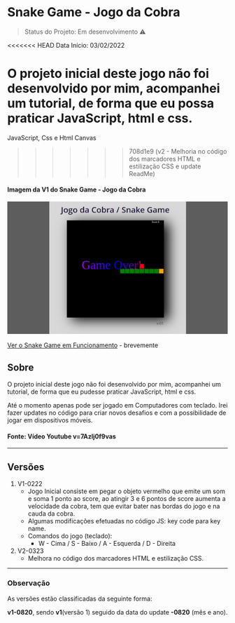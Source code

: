 # Snake Game - Jogo da Cobra
> Status do Projeto: Em desenvolvimento :warning:

<<<<<<< HEAD
Data Início: 03/02/2022

O projeto inicial deste jogo não foi desenvolvido por mim, acompanhei um tutorial, de forma que eu possa praticar JavaScript, html e css.
=======
JavaScript, Css e Html Canvas 
>>>>>>> 708d1e9 (v2 - Melhoria no código dos marcadores HTML e estilização CSS e update ReadMe)

#### **Imagem da V1 do Snake Game - Jogo da Cobra**
![V1 Snake Game](https://github.com/imarcaos/snake-game/blob/master/img/snake-game-marcos-melo-640.jpg?raw=true "V1 Snake Game")

<a href="http://melomarcos.com/snake-game.html" target="_blank">Ver o Snake Game em Funcionamento</a> - brevemente

## Sobre

O projeto inicial deste jogo não foi desenvolvido por mim, acompanhei um tutorial, de forma que eu pudesse praticar JavaScript, html e css.

Até o momento apenas pode ser jogado em Computadores com teclado. Irei fazer updates no código para criar novos desafios e com a possibilidade de jogar em dispositivos móveis.


#### Fonte: Vídeo Youtube v=7Azlj0f9vas

***
## Versões
1. V1-0222
    - Jogo Inicial consiste em pegar o objeto vermelho que emite um som e soma 1 ponto ao score, ao atingir 3 e 6 pontos de score aumenta a velocidade da cobra, tem que evitar bater nas bordas do jogo e na cauda da cobra.
    - Algumas modificações efetuadas no código JS: key code para key name.
    - Comandos do jogo (teclado):
        - W - Cima / S - Baixo / A - Esquerda / D - Direita
2. V2-0323
    - Melhora no código dos marcadores HTML e estilização CSS.
***
### Observação
As versões estão classificadas da seguinte forma:

**v1-0820**, sendo  **v1**(versão 1) seguido da data do update **-0820** (mês e ano).



